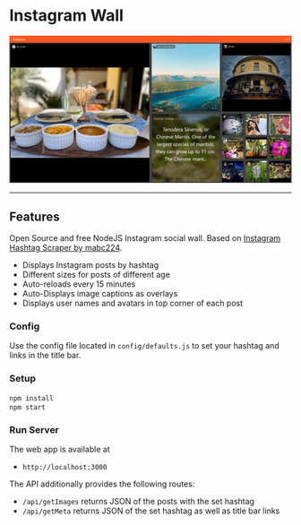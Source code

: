 # Instagram Wall
![Screenshot](/.github/screenshot.jpg "Screenshot")

________________________


## Features

Open Source and free NodeJS Instagram social wall. Based on [Instagram Hashtag Scraper by mabc224](https://github.com/mabc224/instagram-hashtag-scraper).

* Displays Instagram posts by hashtag
* Different sizes for posts of different age
* Auto-reloads every 15 minutes
* Auto-Displays image captions as overlays
* Displays user names and avatars in top corner of each post


### Config
Use the config file located in `config/defaults.js` to set your hashtag and links in the title bar. 


### Setup

```
npm install
npm start
```

### Run Server

The web app is available at
* `http://localhost:3000`

The API additionally provides the following routes:
* `/api/getImages` returns JSON of the posts with the set hashtag
* `/api/getMeta` returns JSON of the set hashtag as well as title bar links 


